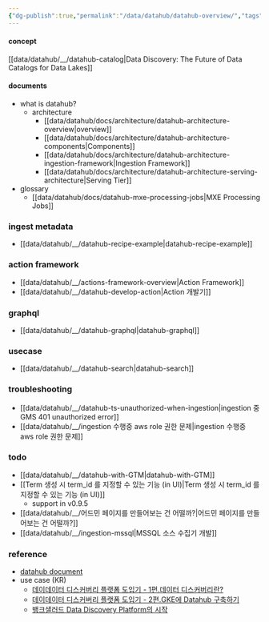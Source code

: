 ```yaml
---
{"dg-publish":true,"permalink":"/data/datahub/datahub-overview/","tags":["datahub","overview"],"dgHomeLink":true,"dgShowBacklinks":true,"dgShowLocalGraph":true,"dgEnableSearch":true,"dgLinkPreview":"ture","noteIcon":"","created":"2024-06-30T00:39:32.595+09:00"}
---
```




#### concept


[[data/datahub/__/datahub-catalog\|Data Discovery: The Future of Data Catalogs for Data Lakes]]

#### documents


- what is datahub?
	- architecture
		- [[data/datahub/docs/architecture/datahub-architecture-overview\|overview]]
		- [[data/datahub/docs/architecture/datahub-architecture-components\|Components]]
		- [[data/datahub/docs/architecture/datahub-architecture-ingestion-framework\|Ingestion Framework]]
		- [[data/datahub/docs/architecture/datahub-architecture-serving-architecture\|Serving Tier]]
- glossary
	- [[data/datahub/docs/datahub-mxe-processing-jobs\|MXE Processing Jobs]]

### ingest metadata


- [[data/datahub/__/datahub-recipe-example\|datahub-recipe-example]]

### action framework


- [[data/datahub/__/actions-framework-overview\|Action Framework]]
- [[data/datahub/__/datahub-develop-action\|Action 개발기]]

### graphql


- [[data/datahub/__/datahub-graphql\|datahub-graphql]]

### usecase


- [[data/datahub/__/datahub-search\|datahub-search]]

### troubleshooting


- [[data/datahub/__/datahub-ts-unauthorized-when-ingestion\|ingestion 중 GMS 401 unauthorized error]]
- [[data/datahub/__/ingestion 수행중 aws role 권한 문제\|ingestion 수행중 aws role 권한 문제]]

### todo


- [[data/datahub/__/datahub-with-GTM\|datahub-with-GTM]]
- [[Term 생성 시 term_id 를 지정할 수 있는 기능 (in UI)\|Term 생성 시 term_id 를 지정할 수 있는 기능 (in UI)]]
	- support in v0.9.5
- [[data/datahub/__/어드민 페이지를 만들어보는 건 어떨까?\|어드민 페이지를 만들어보는 건 어떨까?]]
- [[data/datahub/__/ingestion-mssql\|MSSQL 소스 수집기 개발]]

### reference


- [datahub document](https://datahubproject.io/docs/)
- use case (KR)
	- [데이데이터 디스커버리 플랫폼 도입기 - 1편.데이터 디스커버리란?](https://tech.socarcorp.kr/data/2022/02/25/data-discovery-platform-01.html)
	- [데이데이터 디스커버리 플랫폼 도입기 - 2편.GKE에 Datahub 구축하기](https://tech.socarcorp.kr/data/2022/03/16/metdata-platform-02.html)
	- [뱅크샐러드 Data Discovery Platform의 시작](https://blog.banksalad.com/tech/the-starting-of-datadiscoveryplatform-era-in-banksalad/)